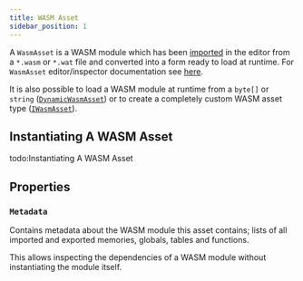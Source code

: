 ```yaml
---
title: WASM Asset
sidebar_position: 1
---
```


A `WasmAsset` is a WASM module which has been [imported](../editor/import.md) in the editor from a `*.wasm` or `*.wat` file and converted into a form ready to load at runtime. For `WasmAsset` editor/inspector documentation see [here](../editor/wasmasset.md).

It is also possible to load a WASM module at runtime from a `byte[]` or `string` ([`DynamicWasmAsset`](./dynamicwasmasset.md)) or to create a completely custom WASM asset type ([`IWasmAsset`](../code/iwasmasset.md)).

## Instantiating A WASM Asset

todo:Instantiating A WASM Asset

## Properties

### `Metadata`

Contains metadata about the WASM module this asset contains; lists of all imported and exported memories, globals, tables and functions.

This allows inspecting the dependencies of a WASM module without instantiating the module itself.